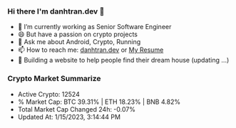 ### Hi there I'm danhtran.dev 👋

- 🔭 I’m currently working as Senior Software Engineer
- 😄 But have a passion on crypto projects
- 💬 Ask me about Android, Crypto, Running 
- 📫 How to reach me: <a href="https://danhtran.dev" target="_blank">danhtran.dev</a> or <a href="Dan-Resume.pdf" target="_blank">My Resume</a>
- 🌱 Building a website to help people find their dream house (updating ...)

### Crypto Market Summarize
- Active Crypto: 12524
- % Market Cap: BTC 39.31% | ETH 18.23% | BNB 4.82%
- Total Market Cap Changed 24h: -0.07%
- Updated At: 1/15/2023, 3:14:44 PM
